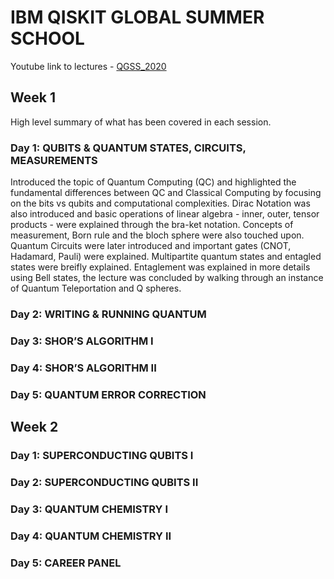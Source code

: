 # IBM QISKIT GLOBAL SUMMER SCHOOL

Youtube link to lectures - <a href="https://www.youtube.com/playlist?list=PLOFEBzvs-VvqPzAH4jwcHbV_rJz2_l9B6">QGSS_2020</a>


## Week 1

High level summary of what has been covered in each session.

### Day 1: QUBITS & QUANTUM STATES, CIRCUITS, MEASUREMENTS
Introduced the topic of Quantum Computing (QC) and highlighted the fundamental differences between QC and Classical Computing by focusing on the bits vs qubits and computational complexities. Dirac Notation was also introduced and basic operations of linear algebra - inner, outer, tensor products - were explained through the bra-ket notation. Concepts of measurement, Born rule and the bloch sphere were also touched upon. Quantum Circuits were later introduced and important gates (CNOT, Hadamard, Pauli) were explained. Multipartite quantum states and entagled states were breifly explained. Entaglement was explained in more details using Bell states, the lecture was concluded by walking through an instance of Quantum Teleportation and Q spheres.


### Day 2: WRITING & RUNNING QUANTUM



### Day 3: SHOR’S ALGORITHM I



### Day 4: SHOR’S ALGORITHM II




### Day 5: QUANTUM ERROR CORRECTION




## Week 2

### Day 1: SUPERCONDUCTING QUBITS I

### Day 2: SUPERCONDUCTING QUBITS II

### Day 3: QUANTUM CHEMISTRY I

### Day 4: QUANTUM CHEMISTRY II

### Day 5: CAREER PANEL 
